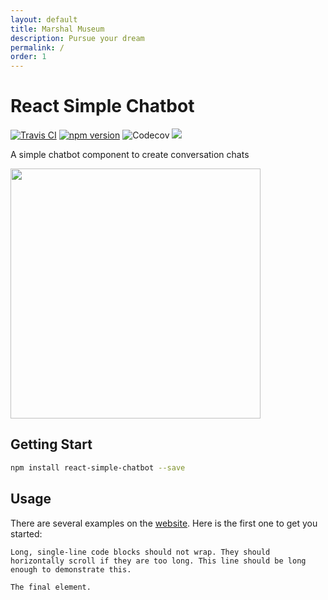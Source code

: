 ```yaml
---
layout: default
title: Marshal Museum
description: Pursue your dream
permalink: /
order: 1
---
```


# React Simple Chatbot

<a href="https://travis-ci.org/LucasBassetti/react-simple-chatbot"><img src="https://travis-ci.org/LucasBassetti/react-simple-chatbot.svg?branch=master" alt="Travis CI" /></a> <a href="https://badge.fury.io/js/react-simple-chatbot"><img src="https://badge.fury.io/js/react-simple-chatbot.svg" alt="npm version"></a>
  <img src="https://codecov.io/gh/LucasBassetti/react-simple-chatbot/branch/master/graph/badge.svg" alt="Codecov" />
</a> <a href="https://beerpay.io/LucasBassetti/react-simple-chatbot"><img src="https://beerpay.io/LucasBassetti/react-simple-chatbot/badge.svg?style=flat" /></a>

A simple chatbot component to create conversation chats

<img src="https://cloud.githubusercontent.com/assets/1014326/25716667/2d4bb4c4-30d6-11e7-996e-30c8fb316361.gif" height="400" />

## Getting Start

```bash
npm install react-simple-chatbot --save
```

## Usage

There are several examples on the [website](http://lucasbassetti.com.br/react-simple-chatbot). Here is the first one to get you started:


```
Long, single-line code blocks should not wrap. They should horizontally scroll if they are too long. This line should be long enough to demonstrate this.
```

```
The final element.
```
